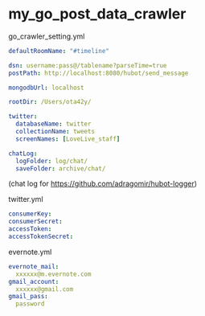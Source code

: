 # my_go_post_data_crawler

go_crawler_setting.yml
```yml
defaultRoomName: "#timeline"

dsn: username:pass@/tablename?parseTime=true
postPath: http://localhost:8080/hubot/send_message

mongodbUrl: localhost

rootDir: /Users/ota42y/

twitter:
  databaseName: twitter
  collectionName: tweets
  screenNames: [LoveLive_staff]

chatLog:
  logFolder: log/chat/
  saveFolder: archive/chat/
```

(chat log for https://github.com/adragomir/hubot-logger)

twitter.yml
```yml
consumerKey:
consumerSecret:
accessToken:
accessTokenSecret:
```

evernote.yml
```yml
evernote_mail:
  xxxxxx@m.evernote.com
gmail_account:
  xxxxxx@gmail.com
gmail_pass:
  password
